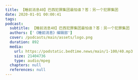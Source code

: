 ```yaml
---
title: 【睡前消息40】巴西犯罪集团最怕谁？答：另一个犯罪集团
date: 2020-01-01 00:00:41
tags:
podcast:
  subtitle: 【睡前消息40】巴西犯罪集团最怕谁？答：另一个犯罪集团
  authors: ['《睡前消息》编辑部']
  cover: /podcasts/main/assets/logo.png
  duration: 892
  media:
    url: https://podstatic.bedtime.news/main/1-100/40.mp3
    size: 21404736
    type: audio/mpeg
  chapters: null
  references: null
---
```

